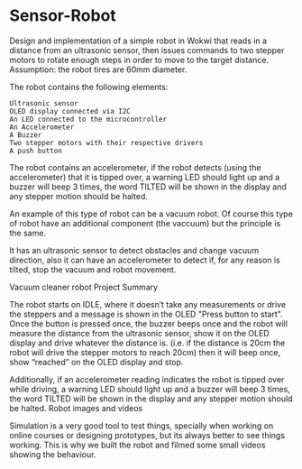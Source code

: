 # Sensor-Robot

Design and implementation of a simple robot in Wokwi that reads in a distance from an ultrasonic sensor, then issues commands to two stepper motors to rotate enough steps in order to move to the target distance. 
Assumption: the robot tires are 60mm diameter.

The robot contains the following elements:

    Ultrasonic sensor
    OLED display connected via I2C
    An LED connected to the microcontroller
    An Accelerometer
    A Buzzer
    Two stepper motors with their respective drivers
    A push button

The robot contains an accelerometer, if the robot detects (using the accelerometer) that it is tipped over, a warning LED should light up and a buzzer will beep 3 times, the word TILTED will be shown in the display and any stepper motion should be halted.

An example of this type of robot can be a vacuum robot. Of course this type of robot have an additional component (the vaccuum) but the principle is the same.

It has an ultrasonic sensor to detect obstacles and change vacuum direction, also it can have an accelerometer to detect if, for any reason is tilted, stop the vacuum and robot movement.

Vacuum cleaner robot
Project Summary

The robot starts on IDLE, where it doesn’t take any measurements or drive the steppers and a message is shown in the OLED "Press button to start". Once the button is pressed once, the buzzer beeps once and the robot will measure the distance from the ultrasonic sensor, show it on the OLED display and drive whatever the distance is. (i.e. if the distance is 20cm the robot will drive the stepper motors to reach 20cm) then it will beep once, show “reached” on the OLED display and stop.

Additionally, if an accelerometer reading indicates the robot is tipped over while driving, a warning LED should light up and a buzzer will beep 3 times, the word TILTED will be shown in the display and any stepper motion should be halted.
Robot images and videos

Simulation is a very good tool to test things, specially when working on online courses or designing prototypes, but its always better to see things working. This is why we built the robot and filmed some small videos showing the behaviour.
